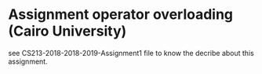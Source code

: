 # Assignment operator overloading (Cairo University)
see CS213-2018-2018-2019-Assignment1 file to know the decribe about this assignment.
